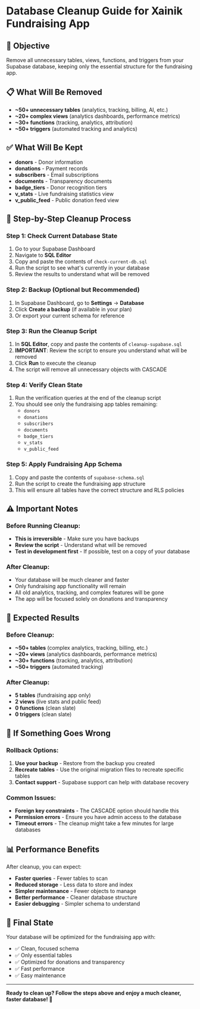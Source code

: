 # Database Cleanup Guide for Xainik Fundraising App

## 🎯 Objective
Remove all unnecessary tables, views, functions, and triggers from your Supabase database, keeping only the essential structure for the fundraising app.

## 📋 What Will Be Removed
- **~50+ unnecessary tables** (analytics, tracking, billing, AI, etc.)
- **~20+ complex views** (analytics dashboards, performance metrics)
- **~30+ functions** (tracking, analytics, attribution)
- **~50+ triggers** (automated tracking and analytics)

## ✅ What Will Be Kept
- **donors** - Donor information
- **donations** - Payment records
- **subscribers** - Email subscriptions
- **documents** - Transparency documents
- **badge_tiers** - Donor recognition tiers
- **v_stats** - Live fundraising statistics view
- **v_public_feed** - Public donation feed view

## 🚀 Step-by-Step Cleanup Process

### Step 1: Check Current Database State
1. Go to your Supabase Dashboard
2. Navigate to **SQL Editor**
3. Copy and paste the contents of `check-current-db.sql`
4. Run the script to see what's currently in your database
5. Review the results to understand what will be removed

### Step 2: Backup (Optional but Recommended)
1. In Supabase Dashboard, go to **Settings** → **Database**
2. Click **Create a backup** (if available in your plan)
3. Or export your current schema for reference

### Step 3: Run the Cleanup Script
1. In **SQL Editor**, copy and paste the contents of `cleanup-supabase.sql`
2. **IMPORTANT**: Review the script to ensure you understand what will be removed
3. Click **Run** to execute the cleanup
4. The script will remove all unnecessary objects with CASCADE

### Step 4: Verify Clean State
1. Run the verification queries at the end of the cleanup script
2. You should see only the fundraising app tables remaining:
   - `donors`
   - `donations` 
   - `subscribers`
   - `documents`
   - `badge_tiers`
   - `v_stats`
   - `v_public_feed`

### Step 5: Apply Fundraising App Schema
1. Copy and paste the contents of `supabase-schema.sql`
2. Run the script to create the fundraising app structure
3. This will ensure all tables have the correct structure and RLS policies

## ⚠️ Important Notes

### Before Running Cleanup:
- **This is irreversible** - Make sure you have backups
- **Review the script** - Understand what will be removed
- **Test in development first** - If possible, test on a copy of your database

### After Cleanup:
- Your database will be much cleaner and faster
- Only fundraising app functionality will remain
- All old analytics, tracking, and complex features will be gone
- The app will be focused solely on donations and transparency

## 🎉 Expected Results

### Before Cleanup:
- **~50+ tables** (complex analytics, tracking, billing, etc.)
- **~20+ views** (analytics dashboards, performance metrics)
- **~30+ functions** (tracking, analytics, attribution)
- **~50+ triggers** (automated tracking)

### After Cleanup:
- **5 tables** (fundraising app only)
- **2 views** (live stats and public feed)
- **0 functions** (clean slate)
- **0 triggers** (clean slate)

## 🔧 If Something Goes Wrong

### Rollback Options:
1. **Use your backup** - Restore from the backup you created
2. **Recreate tables** - Use the original migration files to recreate specific tables
3. **Contact support** - Supabase support can help with database recovery

### Common Issues:
- **Foreign key constraints** - The CASCADE option should handle this
- **Permission errors** - Ensure you have admin access to the database
- **Timeout errors** - The cleanup might take a few minutes for large databases

## 📊 Performance Benefits

After cleanup, you can expect:
- **Faster queries** - Fewer tables to scan
- **Reduced storage** - Less data to store and index
- **Simpler maintenance** - Fewer objects to manage
- **Better performance** - Cleaner database structure
- **Easier debugging** - Simpler schema to understand

## 🎯 Final State

Your database will be optimized for the fundraising app with:
- ✅ Clean, focused schema
- ✅ Only essential tables
- ✅ Optimized for donations and transparency
- ✅ Fast performance
- ✅ Easy maintenance

---

**Ready to clean up? Follow the steps above and enjoy a much cleaner, faster database! 🚀**
